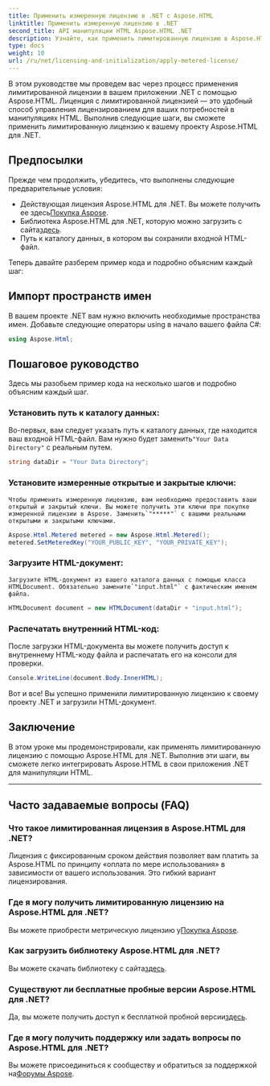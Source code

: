 ```yaml
---
title: Применить измеренную лицензию в .NET с Aspose.HTML
linktitle: Применить измеренную лицензию в .NET
second_title: API манипуляции HTML Aspose.HTML .NET
description: Узнайте, как применить лимитированную лицензию в Aspose.HTML для .NET. Эффективно управляйте своими потребностями в обработке HTML. Начните прямо сейчас!
type: docs
weight: 10
url: /ru/net/licensing-and-initialization/apply-metered-license/
---
```

В этом руководстве мы проведем вас через процесс применения лимитированной лицензии в вашем приложении .NET с помощью Aspose.HTML. Лиценция с лимитированной лицензией — это удобный способ управления лицензированием для ваших потребностей в манипуляциях HTML. Выполнив следующие шаги, вы сможете применить лимитированную лицензию к вашему проекту Aspose.HTML для .NET.

## Предпосылки

Прежде чем продолжить, убедитесь, что выполнены следующие предварительные условия:

-  Действующая лицензия Aspose.HTML для .NET. Вы можете получить ее здесь[Покупка Aspose](https://purchase.aspose.com/buy).
-  Библиотека Aspose.HTML для .NET, которую можно загрузить с сайта[здесь](https://releases.aspose.com/html/net/).
- Путь к каталогу данных, в котором вы сохранили входной HTML-файл.

Теперь давайте разберем пример кода и подробно объясним каждый шаг:

## Импорт пространств имен

В вашем проекте .NET вам нужно включить необходимые пространства имен. Добавьте следующие операторы using в начало вашего файла C#:

```csharp
using Aspose.Html;
```

## Пошаговое руководство

Здесь мы разобьем пример кода на несколько шагов и подробно объясним каждый шаг.

### Установить путь к каталогу данных:

   Во-первых, вам следует указать путь к каталогу данных, где находится ваш входной HTML-файл. Вам нужно будет заменить`"Your Data Directory"` с реальным путем.

   ```csharp
   string dataDir = "Your Data Directory";
   ```

### Установите измеренные открытые и закрытые ключи:

    Чтобы применить измеренную лицензию, вам необходимо предоставить ваши открытый и закрытый ключи. Вы можете получить эти ключи при покупке измеренной лицензии в Aspose. Заменить`"*****"` с вашими реальными открытыми и закрытыми ключами.

   ```csharp
   Aspose.Html.Metered metered = new Aspose.Html.Metered();
   metered.SetMeteredKey("YOUR_PUBLIC_KEY", "YOUR_PRIVATE_KEY");
   ```

### Загрузите HTML-документ:

    Загрузите HTML-документ из вашего каталога данных с помощью класса HTMLDocument. Обязательно замените`"input.html"` с фактическим именем файла.

   ```csharp
   HTMLDocument document = new HTMLDocument(dataDir + "input.html");
   ```

### Распечатать внутренний HTML-код:

   После загрузки HTML-документа вы можете получить доступ к внутреннему HTML-коду файла и распечатать его на консоли для проверки.

   ```csharp
   Console.WriteLine(document.Body.InnerHTML);
   ```

Вот и все! Вы успешно применили лимитированную лицензию к своему проекту .NET и загрузили HTML-документ.

## Заключение

В этом уроке мы продемонстрировали, как применять лимитированную лицензию с помощью Aspose.HTML для .NET. Выполнив эти шаги, вы сможете легко интегрировать Aspose.HTML в свои приложения .NET для манипуляции HTML.

---

## Часто задаваемые вопросы (FAQ)

### Что такое лимитированная лицензия в Aspose.HTML для .NET?
Лицензия с фиксированным сроком действия позволяет вам платить за Aspose.HTML по принципу «оплата по мере использования» в зависимости от вашего использования. Это гибкий вариант лицензирования.

### Где я могу получить лимитированную лицензию на Aspose.HTML для .NET?
 Вы можете приобрести метрическую лицензию у[Покупка Aspose](https://purchase.aspose.com/buy).

### Как загрузить библиотеку Aspose.HTML для .NET?
 Вы можете скачать библиотеку с сайта[здесь](https://releases.aspose.com/html/net/).

### Существуют ли бесплатные пробные версии Aspose.HTML для .NET?
 Да, вы можете получить доступ к бесплатной пробной версии[здесь](https://releases.aspose.com/).

### Где я могу получить поддержку или задать вопросы по Aspose.HTML для .NET?
 Вы можете присоединиться к сообществу и обратиться за поддержкой на[Форумы Aspose](https://forum.aspose.com/).